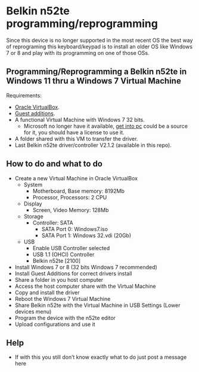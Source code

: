 # Belkin n52te programming/reprogramming

Since this device is no longer supported in the most recent OS the best way of reprograming this keyboard/keypad is to install an older OS like Windows 7 or 8 and play with its programming on one of those OSs.

## Programming/Reprogramming a Belkin n52te in Windows 11 thru a Windows 7 Virtual Machine

Requirements:
- [Oracle VirtualBox](https://download.virtualbox.org/virtualbox/7.0.12/VirtualBox-7.0.12-159484-Win.exe).
- [Guest additions](https://download.virtualbox.org/virtualbox/7.0.12/Oracle_VM_VirtualBox_Extension_Pack-7.0.12.vbox-extpack).
- A functional Virtual Machine with Windows 7 32 bits.
  - Microsoft no longer have it available, [get into pc](https://getintopc.com/softwares/operating-systems/windows-7-professional-sp1-multilingual-april-2023-free-download-9753788/?id=000993163391) could be a source for it, you should have a license to use it.
- A folder shared with this VM to transfer the driver.
- Last Belkin n52te driver/controller V2.1.2 (available in this repo).

## How to do and what to do

- Create a new Virtual Machine in Oracle VirtualBox
  - System
    - Motherboard, Base memory: 8192Mb
    - Processor, Processors: 2 CPU
  - Display
    - Screen, Video Memory: 128Mb
  - Storage
    - Controller: SATA
      - SATA Port 0: Windows7.iso
      - SATA Port 1: Windows 32.vdi (20Gb)
  - USB
    - Enable USB Controller selected
    - USB 1.1 (OHCI) Controller
    - Belkin n52te [2100]
- Install Windows 7 or 8 (32 bits Windows 7 recommended)
- Install Guest Additions for correct drivers install
- Share a folder in you host computer
- Access the host computer share with the Virtual Machine
- Copy and install the driver
- Reboot the Windows 7 Virtual Machine
- Share Belkin n52te with the Virtual Machine in USB Settings (Lower devices menu)
- Program the device with the n52te editor
- Upload configurations and use it

## Help

- If with this you still don’t know exactly what to do just post a message here
